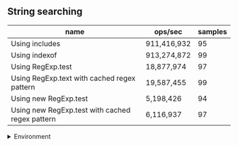 ## String searching

|name|ops/sec|samples|
|-|-|-|
|Using includes|911,416,932|95|
|Using indexof|913,274,872|99|
|Using RegExp.test|18,877,974|97|
|Using RegExp.text with cached regex pattern|19,587,455|99|
|Using new RegExp.test|5,198,426|94|
|Using new RegExp.test with cached regex pattern|6,116,937|97|


<details>
<summary>Environment</summary>

* __Machine:__ linux x64 | 4 vCPUs | 15.2GB Mem
* __Run:__ Fri May 03 2024 19:18:42 GMT+0000 (Coordinated Universal Time)
</details>

<!--
{"environment":{"platform":"linux","arch":"x64","cpus":4,"totalMemory":15.245216369628906},"benchmarks":[{"name":"Using includes","opsSec":911416931.5654714,"samples":6},{"name":"Using indexof","opsSec":913274871.9373868,"samples":9},{"name":"Using RegExp.test","opsSec":18877974.322216693,"samples":5},{"name":"Using RegExp.text with cached regex pattern","opsSec":19587455.041045405,"samples":5},{"name":"Using new RegExp.test","opsSec":5198426.382277311,"samples":5},{"name":"Using new RegExp.test with cached regex pattern","opsSec":6116937.0607908685,"samples":4}]}-->

